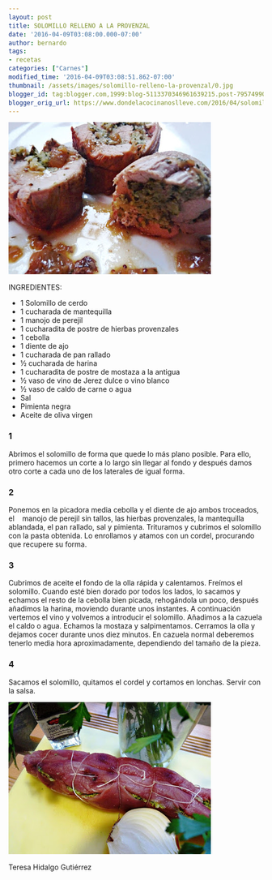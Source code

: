 ```yaml
---
layout: post
title: SOLOMILLO RELLENO A LA PROVENZAL
date: '2016-04-09T03:08:00.000-07:00'
author: bernardo
tags:
- recetas
categories: ["Carnes"]
modified_time: '2016-04-09T03:08:51.862-07:00'
thumbnail: /assets/images/solomillo-relleno-la-provenzal/0.jpg
blogger_id: tag:blogger.com,1999:blog-5113370346961639215.post-7957499046649534971
blogger_orig_url: https://www.dondelacocinanoslleve.com/2016/04/solomillo-relleno-la-provenzal.html
---
```


![](/assets/images/solomillo-relleno-la-provenzal/0.jpg)

  
INGREDIENTES:
* 1 Solomillo de cerdo
* 1 cucharada de mantequilla
* 1 manojo de perejil
* 1 cucharadita de postre de hierbas provenzales
* 1 cebolla 
* 1 diente de ajo
* 1 cucharada de pan rallado
* ½ cucharada de harina
* 1 cucharadita de postre de mostaza a la antigua
* ½ vaso de vino de Jerez dulce o vino blanco
* ½ vaso de caldo de carne o agua
* Sal
* Pimienta negra
* Aceite de oliva virgen  

### 1

Abrimos el solomillo de forma que quede lo más plano posible. Para ello, primero hacemos un corte a lo largo sin llegar al fondo y después damos otro corte a cada uno de los laterales de igual forma.  

### 2

Ponemos en la picadora media cebolla y el diente de ajo ambos troceados, el    manojo de perejil sin tallos, las hierbas provenzales, la mantequilla ablandada, el pan rallado, sal y pimienta. Trituramos y cubrimos el solomillo con la pasta obtenida. Lo enrollamos y atamos con un cordel, procurando que recupere su forma.  

### 3

Cubrimos de aceite el fondo de la olla rápida y calentamos. Freímos el solomillo. Cuando esté bien dorado por todos los lados, lo sacamos y echamos el resto de la cebolla bien picada, rehogándola un poco, después añadimos la harina, moviendo durante unos instantes. A continuación vertemos el vino y volvemos a introducir el solomillo. Añadimos a la cazuela el caldo o agua. Echamos la mostaza y salpimentamos. Cerramos la olla y dejamos cocer durante unos diez minutos. En cazuela normal deberemos tenerlo media hora aproximadamente, dependiendo del tamaño de la pieza.  

### 4

Sacamos el solomillo, quitamos el cordel y cortamos en lonchas. Servir con la salsa.  
  

![](/assets/images/solomillo-relleno-la-provenzal/1.jpg)

  
Teresa Hidalgo Gutiérrez
